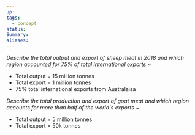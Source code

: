 ```yaml
---
up: 
tags:
  - concept
status: 
Summary:
aliases:
---
```

*Describe the total output and export of sheep meat in 2018 and which region accounted for 75% of total international exports*
~
- Total output = 15 million tonnes
- Total export = 1 million tonnes
- 75% total international exports from Australaisa

*Describe the total production and export of goat meat and which region accounts for more than half of the world's exports*
~
- Total output = 5 million tonnes
- Total export = 50k tonnes